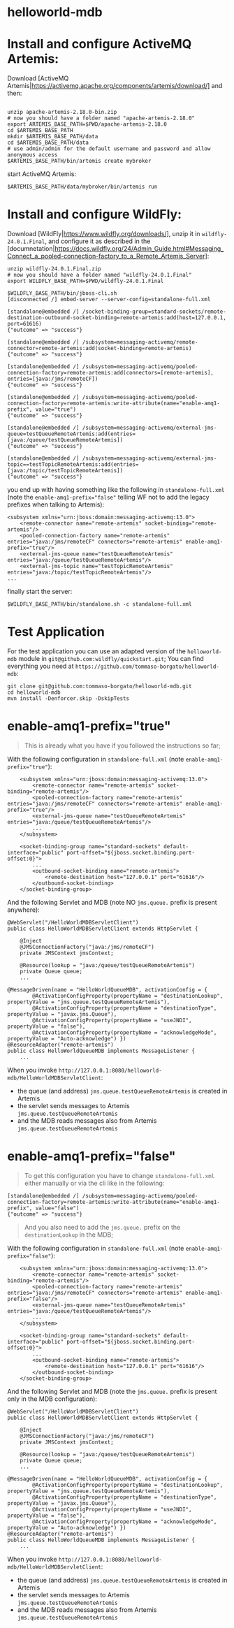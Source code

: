 # helloworld-mdb


# Install and configure ActiveMQ Artemis:

Download [ActiveMQ Artemis|https://activemq.apache.org/components/artemis/download/] and then:

```

unzip apache-artemis-2.18.0-bin.zip
# now you should have a folder named "apache-artemis-2.18.0"
export ARTEMIS_BASE_PATH=$PWD/apache-artemis-2.18.0
cd $ARTEMIS_BASE_PATH
mkdir $ARTEMIS_BASE_PATH/data
cd $ARTEMIS_BASE_PATH/data
# use admin/admin for the default username and password and allow anonymous access
$ARTEMIS_BASE_PATH/bin/artemis create mybroker
```

start ActiveMQ Artemis:

```
$ARTEMIS_BASE_PATH/data/mybroker/bin/artemis run
```


# Install and configure WildFly:

Download [WildFly|https://www.wildfly.org/downloads/], unzip it in `wildfly-24.0.1.Final`, and configure it as described in the [documnetation|https://docs.wildfly.org/24/Admin_Guide.html#Messaging_Connect_a_pooled-connection-factory_to_a_Remote_Artemis_Server]:

```
unzip wildfly-24.0.1.Final.zip
# now you should have a folder named "wildfly-24.0.1.Final"
export WILDFLY_BASE_PATH=$PWD/wildfly-24.0.1.Final

$WILDFLY_BASE_PATH/bin/jboss-cli.sh 
[disconnected /] embed-server --server-config=standalone-full.xml

[standalone@embedded /] /socket-binding-group=standard-sockets/remote-destination-outbound-socket-binding=remote-artemis:add(host=127.0.0.1, port=61616)
{"outcome" => "success"}

[standalone@embedded /] /subsystem=messaging-activemq/remote-connector=remote-artemis:add(socket-binding=remote-artemis)
{"outcome" => "success"}

[standalone@embedded /] /subsystem=messaging-activemq/pooled-connection-factory=remote-artemis:add(connectors=[remote-artemis], entries=[java:/jms/remoteCF])
{"outcome" => "success"}

[standalone@embedded /] /subsystem=messaging-activemq/pooled-connection-factory=remote-artemis:write-attribute(name="enable-amq1-prefix", value="true")
{"outcome" => "success"}

[standalone@embedded /] /subsystem=messaging-activemq/external-jms-queue=testQueueRemoteArtemis:add(entries=[java:/queue/testQueueRemoteArtemis])
{"outcome" => "success"}

[standalone@embedded /] /subsystem=messaging-activemq/external-jms-topic==testTopicRemoteArtemis:add(entries=[java:/topic/testTopicRemoteArtemis])
{"outcome" => "success"}
```

you end up with having something like the following in `standalone-full.xml` (note the `enable-amq1-prefix="false"` telling WF not to add the legacy prefixes when talking to Artemis):

```
<subsystem xmlns="urn:jboss:domain:messaging-activemq:13.0">
    <remote-connector name="remote-artemis" socket-binding="remote-artemis"/>
    <pooled-connection-factory name="remote-artemis" entries="java:/jms/remoteCF" connectors="remote-artemis" enable-amq1-prefix="true"/>
    <external-jms-queue name="testQueueRemoteArtemis" entries="java:/queue/testQueueRemoteArtemis"/>
    <external-jms-topic name="testTopicRemoteArtemis" entries="java:/topic/testTopicRemoteArtemis"/>
...            
```  

finally start the server:

```
$WILDFLY_BASE_PATH/bin/standalone.sh -c standalone-full.xml
```


# Test Application

For the test application you can use an adapted version of the `helloworld-mdb` module in `git@github.com:wildfly/quickstart.git`;
You can find everything you need at `https://github.com/tommaso-borgato/helloworld-mdb`:

```
git clone git@github.com:tommaso-borgato/helloworld-mdb.git
cd helloworld-mdb
mvn install -Denforcer.skip -DskipTests
```


# enable-amq1-prefix="true"

> This is already what you have if you followed the instructions so far;

With the following configuration in `standalone-full.xml` (note `enable-amq1-prefix="true"`):

```
    <subsystem xmlns="urn:jboss:domain:messaging-activemq:13.0">
        <remote-connector name="remote-artemis" socket-binding="remote-artemis"/>
        <pooled-connection-factory name="remote-artemis" entries="java:/jms/remoteCF" connectors="remote-artemis" enable-amq1-prefix="true"/>      
        <external-jms-queue name="testQueueRemoteArtemis" entries="java:/queue/testQueueRemoteArtemis"/>
        ...
    </subsystem>

    <socket-binding-group name="standard-sockets" default-interface="public" port-offset="${jboss.socket.binding.port-offset:0}">
        ...
        <outbound-socket-binding name="remote-artemis">
            <remote-destination host="127.0.0.1" port="61616"/>
        </outbound-socket-binding>
    </socket-binding-group>
```

And the following Servlet and MDB (note NO `jms.queue.` prefix is present anywhere):

```
@WebServlet("/HelloWorldMDBServletClient")
public class HelloWorldMDBServletClient extends HttpServlet {

    @Inject
    @JMSConnectionFactory("java:/jms/remoteCF")
    private JMSContext jmsContext;

    @Resource(lookup = "java:/queue/testQueueRemoteArtemis")
    private Queue queue;
    ...
```

```
@MessageDriven(name = "HelloWorldQueueMDB", activationConfig = {
        @ActivationConfigProperty(propertyName = "destinationLookup", propertyValue = "jms.queue.testQueueRemoteArtemis"),
        @ActivationConfigProperty(propertyName = "destinationType", propertyValue = "javax.jms.Queue"),
        @ActivationConfigProperty(propertyName = "useJNDI", propertyValue = "false"),
        @ActivationConfigProperty(propertyName = "acknowledgeMode", propertyValue = "Auto-acknowledge") })
@ResourceAdapter("remote-artemis")
public class HelloWorldQueueMDB implements MessageListener {
    ...
```

When you invoke `http://127.0.0.1:8080/helloworld-mdb/HelloWorldMDBServletClient`:

* the queue (and address) `jms.queue.testQueueRemoteArtemis` is created in Artemis
* the servlet sends messages to Artemis `jms.queue.testQueueRemoteArtemis`
* and the MDB reads messages also from Artemis `jms.queue.testQueueRemoteArtemis`


# enable-amq1-prefix="false"

> To get this configuration you have to change `standalone-full.xml` either manually or via the cli like in the following:

```
[standalone@embedded /] /subsystem=messaging-activemq/pooled-connection-factory=remote-artemis:write-attribute(name="enable-amq1-prefix", value="false")
{"outcome" => "success"}
```

> And you also need to add the `jms.queue.` prefix on the `destinationLookup` in the MDB;

With the following configuration in `standalone-full.xml` (note `enable-amq1-prefix="false"`):

```
    <subsystem xmlns="urn:jboss:domain:messaging-activemq:13.0">
        <remote-connector name="remote-artemis" socket-binding="remote-artemis"/>
        <pooled-connection-factory name="remote-artemis" entries="java:/jms/remoteCF" connectors="remote-artemis" enable-amq1-prefix="false"/>      
        <external-jms-queue name="testQueueRemoteArtemis" entries="java:/queue/testQueueRemoteArtemis"/>
        ...
    </subsystem>

    <socket-binding-group name="standard-sockets" default-interface="public" port-offset="${jboss.socket.binding.port-offset:0}">
        ...
        <outbound-socket-binding name="remote-artemis">
            <remote-destination host="127.0.0.1" port="61616"/>
        </outbound-socket-binding>
    </socket-binding-group>
```

And the following Servlet and MDB (note the `jms.queue.` prefix is present only in the MDB configuration):

```
@WebServlet("/HelloWorldMDBServletClient")
public class HelloWorldMDBServletClient extends HttpServlet {

    @Inject
    @JMSConnectionFactory("java:/jms/remoteCF")
    private JMSContext jmsContext;

    @Resource(lookup = "java:/queue/testQueueRemoteArtemis")
    private Queue queue;
    ...
```

```
@MessageDriven(name = "HelloWorldQueueMDB", activationConfig = {
        @ActivationConfigProperty(propertyName = "destinationLookup", propertyValue = "jms.queue.testQueueRemoteArtemis"),
        @ActivationConfigProperty(propertyName = "destinationType", propertyValue = "javax.jms.Queue"),
        @ActivationConfigProperty(propertyName = "useJNDI", propertyValue = "false"),
        @ActivationConfigProperty(propertyName = "acknowledgeMode", propertyValue = "Auto-acknowledge") })
@ResourceAdapter("remote-artemis")
public class HelloWorldQueueMDB implements MessageListener {
    ...
```

When you invoke `http://127.0.0.1:8080/helloworld-mdb/HelloWorldMDBServletClient`:

* the queue (and address) `jms.queue.testQueueRemoteArtemis` is created in Artemis
* the servlet sends messages to Artemis `jms.queue.testQueueRemoteArtemis`
* and the MDB reads messages also from Artemis `jms.queue.testQueueRemoteArtemis`
